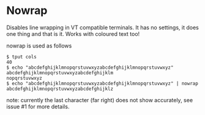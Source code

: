# Nowrap

Disables line wrapping in VT compatible terminals. It has no settings, it
does one thing and that is it. Works with coloured text too!

nowrap is used as follows
```
$ tput cols
40
$ echo "abcdefghijklmnopqrstuvwxyzabcdefghijklmnopqrstuvwxyz"
abcdefghijklmnopqrstuvwxyzabcdefghijklm
nopqrstuvwxyz
$ echo "abcdefghijklmnopqrstuvwxyzabcdefghijklmnopqrstuvwxyz" | nowrap
abcdefghijklmnopqrstuvwxyzabcdefghijklz
```

note: currently the last character (far right) does not show accurately,
see issue #1 for more details.
